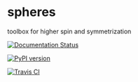 # spheres
toolbox for higher spin and symmetrization

[![Documentation Status](https://readthedocs.org/projects/spheres/badge/?version=latest)](https://spheres.readthedocs.io/en/latest/?badge=latest)

[![PyPI version](https://badge.fury.io/py/spheres.svg)](https://badge.fury.io/py/spheres)

[![Travis CI](https://travis-ci.com/heyredhat/spheres.svg?branch=main)](https://travis-ci.com/github/heyredhat/spheres)
